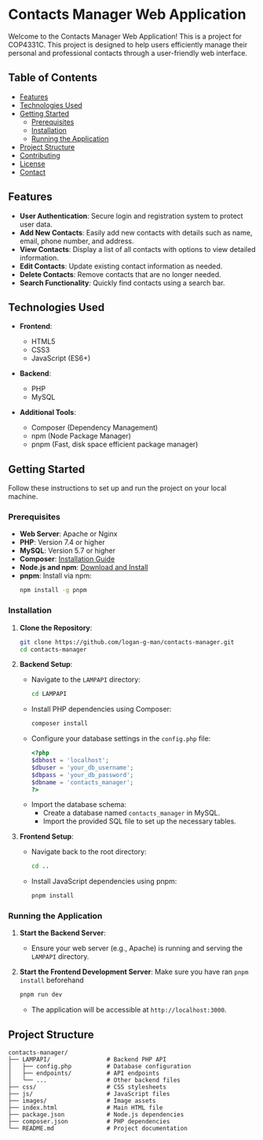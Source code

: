 # Contacts Manager Web Application

Welcome to the Contacts Manager Web Application! This is a project for COP4331C. This project is designed to help users efficiently manage their personal and professional contacts through a user-friendly web interface.

## Table of Contents

- [Features](#features)
- [Technologies Used](#technologies-used)
- [Getting Started](#getting-started)
  - [Prerequisites](#prerequisites)
  - [Installation](#installation)
  - [Running the Application](#running-the-application)
- [Project Structure](#project-structure)
- [Contributing](#contributing)
- [License](#license)
- [Contact](#contact)

## Features

- **User Authentication**: Secure login and registration system to protect user data.
- **Add New Contacts**: Easily add new contacts with details such as name, email, phone number, and address.
- **View Contacts**: Display a list of all contacts with options to view detailed information.
- **Edit Contacts**: Update existing contact information as needed.
- **Delete Contacts**: Remove contacts that are no longer needed.
- **Search Functionality**: Quickly find contacts using a search bar.

## Technologies Used

- **Frontend**:
  - HTML5
  - CSS3
  - JavaScript (ES6+)

- **Backend**:
  - PHP
  - MySQL

- **Additional Tools**:
  - Composer (Dependency Management)
  - npm (Node Package Manager)
  - pnpm (Fast, disk space efficient package manager)

## Getting Started

Follow these instructions to set up and run the project on your local machine.

### Prerequisites

- **Web Server**: Apache or Nginx
- **PHP**: Version 7.4 or higher
- **MySQL**: Version 5.7 or higher
- **Composer**: [Installation Guide](https://getcomposer.org/doc/00-intro.md)
- **Node.js and npm**: [Download and Install](https://nodejs.org/)
- **pnpm**: Install via npm:
  ```bash
  npm install -g pnpm
  ```

### Installation

1. **Clone the Repository**:
   ```bash
   git clone https://github.com/logan-g-man/contacts-manager.git
   cd contacts-manager
   ```

2. **Backend Setup**:
   - Navigate to the `LAMPAPI` directory:
     ```bash
     cd LAMPAPI
     ```
   - Install PHP dependencies using Composer:
     ```bash
     composer install
     ```
   - Configure your database settings in the `config.php` file:
     ```php
     <?php
     $dbhost = 'localhost';
     $dbuser = 'your_db_username';
     $dbpass = 'your_db_password';
     $dbname = 'contacts_manager';
     ?>
     ```
   - Import the database schema:
     - Create a database named `contacts_manager` in MySQL.
     - Import the provided SQL file to set up the necessary tables.

3. **Frontend Setup**:
   - Navigate back to the root directory:
     ```bash
     cd ..
     ```
   - Install JavaScript dependencies using pnpm:
     ```bash
     pnpm install
     ```

### Running the Application

1. **Start the Backend Server**:
   - Ensure your web server (e.g., Apache) is running and serving the `LAMPAPI` directory.

2. **Start the Frontend Development Server**:
   Make sure you have ran `pnpm install` beforehand
   ```bash
   pnpm run dev
   ```
   - The application will be accessible at `http://localhost:3000`.

## Project Structure

```
contacts-manager/
├── LAMPAPI/                # Backend PHP API
│   ├── config.php          # Database configuration
│   ├── endpoints/          # API endpoints
│   └── ...                 # Other backend files
├── css/                    # CSS stylesheets
├── js/                     # JavaScript files
├── images/                 # Image assets
├── index.html              # Main HTML file
├── package.json            # Node.js dependencies
├── composer.json           # PHP dependencies
└── README.md               # Project documentation
```
